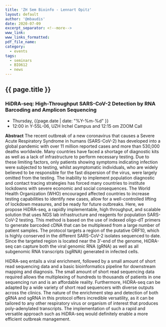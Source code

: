 ```yaml
---
title: 'ZH Sem Bioinfo - Lennart Opitz'
layout: default
author: '@mbaudis'
date: 2020-07-09
excerpt_separator: <!--more-->
www_link:
www_links_formatted:
pdf_file_name:
category:
  - events
tags:
  - seminars
  - BIO612
  - news
---
```


## {{ page.title }}

### HiDRA-seq: High-Throughput SARS-CoV-2 Detection by RNA Barcoding and Amplicon Sequencing

* Thursday, {{page.date | date: "%Y-%m-%d" }}
* 12:00 in Y-55L-06, UZH Irchel Campus and 12:15 om  ZOOM Call

<!--more-->

__Abstract__ The recent outbreak of a new coronavirus that causes a Severe Acute Respiratory Syndrome in humans (SARS-CoV-2) has developed into a global pandemic with over 11 million reported cases and more than 530,000 deaths worldwide. Many countries have faced a shortage of diagnostic kits as well as a lack of infrastructure to perform necessary testing. Due to these limiting factors, only patients showing symptoms indicating infection were subjected to testing, whilst asymptomatic individuals, who are widely believed to be responsible for the fast dispersion of the virus, were largely omitted from the testing. The inability to implement population diagnostic and contact tracing strategies has forced many countries to institute lockdowns with severe economic and social consequences. The World Health Organization (WHO) encouraged affected countries to increase testing capabilities to identify new cases, allow for a well-controlled lifting of lockdown measures, and be ready for future outbreaks. Here, we propose HiDRA-seq, a rapidly implementable, high throughput, and scalable solution that uses NGS lab infrastructure and reagents for population SARS-CoV-2 testing. This method is based on the use of indexed oligo-dT primers to generate barcoded cDNA that can be multiplexed from a large number of patient samples. The protocol targets a region of the putative ORF10, which is highly conserved in the different SARS-CoV-2 isolates sequenced to date. Since the targeted region is located near the 3’-end of the genome, HiDRA-seq can capture both the viral genomic RNA (gRNA) as well as all subgenomic RNA transcripts (sgRNA) generated in infected cells.

HiDRA-seq entails a viral enrichment, followed by a small amount of short read sequencing data and a basic bioinformatics pipeline for downstream mapping and diagnosis. The small amount of short read sequencing data required allows the multiplexing of hundreds to thousands of patients in one sequencing run and is an affordable reality. Furthermore, HiDRA-seq can be adapted by a wide variety of short read sequencers with diverse outputs across the clinics. The nature of the enrichment step and detection of both gRNA and sgRNA in this protocol offers incredible versatility, as it can be tailored to any other respiratory virus or organism of interest that produces poly-adenylated transcripts. The implementation of such a rapid and versatile approach such as HiDRA-seq would definitely enable a more efficient outbreak management. 
